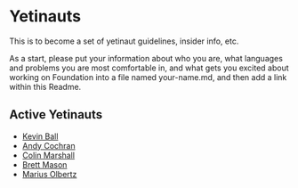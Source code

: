 # Yetinauts

This is to become a set of yetinaut guidelines, insider info, etc.

As a start, please put your information about who you are, what languages and problems you are most comfortable in, and what gets you excited about working on Foundation into a file named your-name.md, and then add a link within this Readme.


## Active Yetinauts

* <a href='kevin-ball.md'>Kevin Ball</a>
* <a href='andy-cochran.md'>Andy Cochran</a>
* <a href='colin-marshall.md'>Colin Marshall</a>
* <a href='brett-mason.md'>Brett Mason</a>
* <a href='marius-olbertz.md'>Marius Olbertz</a>
